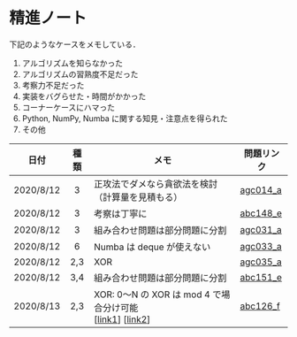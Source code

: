 # 精進ノート

下記のようなケースをメモしている．

1. アルゴリズムを知らなかった
1. アルゴリズムの習熟度不足だった
1. 考察力不足だった
1. 実装をバグらせた・時間がかかった
1. コーナーケースにハマった
1. Python, NumPy, Numba に関する知見・注意点を得られた
1. その他

|    日付    | 種類 |        メモ      | 問題リンク |
|------------| :--: | ---------------- | ---------- |
| 2020/8/12  |  3   | 正攻法でダメなら貪欲法を検討（計算量を見積もる） | [agc014_a](https://atcoder.jp/contests/agc014/tasks/agc014_a)
| 2020/8/12  |  3   | 考察は丁寧に | [abc148_e](https://atcoder.jp/contests/abc148/tasks/abc148_e)
| 2020/8/12  |  3   | 組み合わせ問題は部分問題に分割 | [agc031_a](https://atcoder.jp/contests/agc031/tasks/agc031_a)
| 2020/8/12  |  6   | Numba は deque が使えない | [agc033_a](https://atcoder.jp/contests/agc033/tasks/agc033_a)
| 2020/8/12  |  2,3 | XOR | [agc035_a](https://atcoder.jp/contests/agc035/tasks/agc035_a)
| 2020/8/12  |  3,4 | 組み合わせ問題は部分問題に分割 | [abc151_e](https://atcoder.jp/contests/abc151/tasks/abc151_e)
| 2020/8/13  |  2,3 | XOR: 0〜N の XOR は mod 4 で場合分け可能 <br> [[link1](https://www.hamayanhamayan.com/entry/2017/05/20/145021)] [[link2](http://kyopro.hateblo.jp/entry/2019/05/22/054412)] | [abc126_f](https://atcoder.jp/contests/abc126/tasks/abc126_f)
